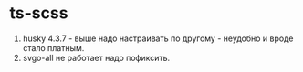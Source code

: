 # ts-scss

1. husky 4.3.7 - выше надо настраивать по другому - неудобно и вроде стало платным.
2. svgo-all не работает надо пофиксить.
